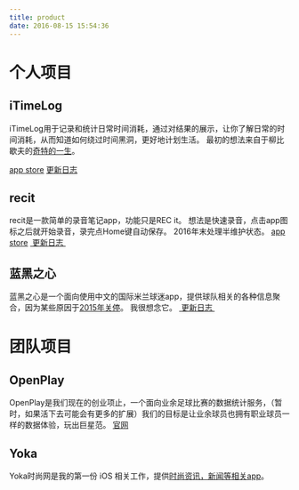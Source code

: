```yaml
---
title: product
date: 2016-08-15 15:54:36
---
```

# 个人项目
## iTimeLog
iTimeLog用于记录和统计日常时间消耗，通过对结果的展示，让你了解日常的时间消耗，从而知道如何绕过时间黑洞，更好地计划生活。
最初的想法来自于柳比歇夫的[奇特的一生][1]。

[app store][2]
[更新日志][3]

## recit
recit是一款简单的录音笔记app，功能只是REC it。
想法是快速录音，点击app图标之后就开始录音，录完点Home键自动保存。
2016年末处理半维护状态。
[app store][4]
[ 更新日志 ][5]

## 蓝黑之心
蓝黑之心是一个面向使用中文的国际米兰球迷app，提供球队相关的各种信息聚合，因为某些原因于[2015年关停][6]。
我很想念它。
[ 更新日志 ][7]
# 团队项目
## OpenPlay
OpenPlay是我们现在的创业项止，一个面向业余足球比赛的数据统计服务，（暂时，如果活下去可能会有更多的扩展）我们的目标是让业余球员也拥有职业球员一样的数据体验，玩出巨星范。
[官网][8]
## Yoka
Yoka时尚网是我的第一份 iOS 相关工作，提供[时尚资讯，新闻等相关app][9]。

[1]:	https://www.amazon.cn/%E5%A5%87%E7%89%B9%E7%9A%84%E4%B8%80%E7%94%9F-%E6%A0%BC%E5%88%97%E5%AE%81/dp/B00OUQ6DKQ/ref=sr_1_1?s=digital-text&ie=UTF8&qid=1480696674&sr=1-1&keywords=%E6%9F%B3%E6%AF%94%E6%AD%87%E5%A4%AB "《奇特的一生》"
[2]:	https://itunes.apple.com/cn/app/itimelog-ni-de-shi-jian-ji-lu/id423263073?mt=8
[3]:	http://starb.me/tags/iTimeLog/
[4]:	https://itunes.apple.com/cn/app/recit-yi-jian-lu-yin/id600773786?mt=8
[5]:	http://starb.me/tags/recit/
[6]:	http://starb.me/2016/08/16/2016-08-16-neraoneyear/
[7]:	http://starb.me/tags/%E8%93%9D%E9%BB%91%E4%B9%8B%E5%BF%83/
[8]:	https://openplay.com
[9]:	http://www.yoka.com